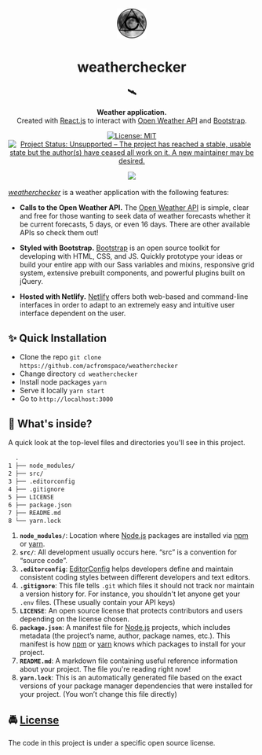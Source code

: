 <!-- HEADING -->

<p align="center">
  <img src="./src/img/avatar.png" width="60">
</p>
<h1 align="center">️weatherchecker</h1>

<!-- DESCRIPTION -->

<h3 align="center">
  <span role="img" aria-label="Satellite">🛰️</span>
</h3>
<p align="center">
  <strong>Weather application.</strong><br>
  Created with <a href="https://reactjs.org/" target="_blank">React.js</a> to interact with <a href="https://openweathermap.org/api" target="_blank">Open Weather API</a> and <a href="https://getbootstrap.com/" target="_blank">Bootstrap</a>.
</p>

<!-- BADGES -->

<p align="center">
    <a href="https://github.com/acfromspace/weatherchecker/blob/master/LICENSE">
        <img src="https://img.shields.io/github/license/mashape/apistatus.svg"
            alt="License: MIT"></a>
    <a href="https://www.repostatus.org/#unsupported">
        <img src="https://www.repostatus.org/badges/latest/unsupported.svg" alt="Project Status: Unsupported – The project has reached a stable, usable state but the author(s) have ceased all work on it. A new maintainer may be desired." /></a>
</p>

<!-- FEATURES -->

<p align="center">
  <img src="https://user-images.githubusercontent.com/10361542/50403547-45ba5f00-0754-11e9-97da-fcca05bcfaf5.gif">
</p>

[*weatherchecker*](https://weatherchecker.netlify.com) is a weather application with the following features:

- **Calls to the Open Weather API.** The [Open Weather API](https://openweathermap.org/api) is simple, clear and free for those wanting to seek data of weather forecasts whether it be current forecasts, 5 days, or even 16 days. There are other available APIs so check them out!

- **Styled with Bootstrap.** [Bootstrap](https://getbootstrap.com/) is an open source toolkit for developing with HTML, CSS, and JS. Quickly prototype your ideas or build your entire app with our Sass variables and mixins, responsive grid system, extensive prebuilt components, and powerful plugins built on jQuery. 

- **Hosted with Netlify.** [Netlify](https://www.netlify.com/) offers both web-based and command-line interfaces in order to adapt to an extremely easy and intuitive user interface dependent on the user.

<!-- QUICK INSTALLATION -->

## <span role="img" aria-label="Sparkles">✨</span> Quick Installation

- Clone the repo `git clone https://github.com/acfromspace/weatherchecker`
- Change directory `cd weatherchecker`
- Install node packages `yarn`
- Serve it locally `yarn start`
- Go to `http://localhost:3000`

<!-- IN-DEPTH GUIDE -->

<!-- WHAT'S INSIDE? -->

## <span role="img" aria-label="Thinking Face">🤔</span> What's inside?

A quick look at the top-level files and directories you'll see in this project.

```
  .
1 ├── node_modules/
2 ├── src/
3 ├── .editorconfig
4 ├── .gitignore
5 ├── LICENSE
6 ├── package.json
7 ├── README.md
8 └── yarn.lock
```

1. **`node_modules/`**: Location where [Node.js](https://nodejs.org/en/) packages are installed via [npm](https://www.npmjs.com/) or [yarn](https://yarnpkg.com/en/). 
2. **`src/`**: All development usually occurs here. “src” is a convention for “source code”.
3. **`.editorconfig`**: [EditorConfig](https://editorconfig.org) helps developers define and maintain consistent coding styles between different developers and text editors.
4. **`.gitignore`**: This file tells `.git` which files it should not track nor maintain a version history for. For instance, you shouldn't let anyone get your `.env` files. (These usually contain your API keys)
5. **`LICENSE`**: An open source license that protects contributors and users depending on the license chosen.
6. **`package.json`**: A manifest file for [Node.js](https://nodejs.org/en/) projects, which includes metadata (the project’s name, author, package names, etc.). This manifest is how [npm](https://www.npmjs.com/) or [yarn](https://yarnpkg.com/en/) knows which packages to install for your project.
7. **`README.md`**: A markdown file containing useful reference information about your project. The file you're reading right now!
8. **`yarn.lock`**: This is an automatically generated file based on the exact versions of your package manager dependencies that were installed for your project. (You won’t change this file directly)

<!-- LICENSE -->

## <span role="img" aria-label="Oncoming Police Car">🚔</span> [License](LICENSE)

The code in this project is under a specific open source license.

